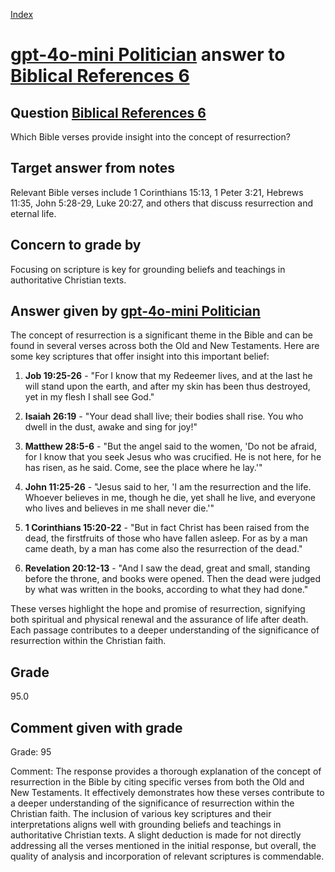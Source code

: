 
[Index](../../index.md)
# [gpt-4o-mini Politician](../../answering_models/gpt-4o-mini_Politician.md) answer to [Biblical References 6](../../questions/Biblical_References_6.md)

## Question [Biblical References 6](../../questions/Biblical_References_6.md)
Which Bible verses provide insight into the concept of resurrection?

## Target answer from notes
Relevant Bible verses include 1 Corinthians 15:13, 1 Peter 3:21, Hebrews 11:35, John 5:28-29, Luke 20:27, and others that discuss resurrection and eternal life.

## Concern to grade by
Focusing on scripture is key for grounding beliefs and teachings in authoritative Christian texts.

## Answer given by [gpt-4o-mini Politician](../../answering_models/gpt-4o-mini_Politician.md)
The concept of resurrection is a significant theme in the Bible and can be found in several verses across both the Old and New Testaments. Here are some key scriptures that offer insight into this important belief:

1. **Job 19:25-26** - "For I know that my Redeemer lives, and at the last he will stand upon the earth, and after my skin has been thus destroyed, yet in my flesh I shall see God."

2. **Isaiah 26:19** - "Your dead shall live; their bodies shall rise. You who dwell in the dust, awake and sing for joy!"

3. **Matthew 28:5-6** - "But the angel said to the women, 'Do not be afraid, for I know that you seek Jesus who was crucified. He is not here, for he has risen, as he said. Come, see the place where he lay.'"

4. **John 11:25-26** - "Jesus said to her, 'I am the resurrection and the life. Whoever believes in me, though he die, yet shall he live, and everyone who lives and believes in me shall never die.'"

5. **1 Corinthians 15:20-22** - "But in fact Christ has been raised from the dead, the firstfruits of those who have fallen asleep. For as by a man came death, by a man has come also the resurrection of the dead."

6. **Revelation 20:12-13** - "And I saw the dead, great and small, standing before the throne, and books were opened. Then the dead were judged by what was written in the books, according to what they had done."

These verses highlight the hope and promise of resurrection, signifying both spiritual and physical renewal and the assurance of life after death. Each passage contributes to a deeper understanding of the significance of resurrection within the Christian faith.

## Grade
95.0

## Comment given with grade
Grade: 95

Comment: The response provides a thorough explanation of the concept of resurrection in the Bible by citing specific verses from both the Old and New Testaments. It effectively demonstrates how these verses contribute to a deeper understanding of the significance of resurrection within the Christian faith. The inclusion of various key scriptures and their interpretations aligns well with grounding beliefs and teachings in authoritative Christian texts. A slight deduction is made for not directly addressing all the verses mentioned in the initial response, but overall, the quality of analysis and incorporation of relevant scriptures is commendable.
